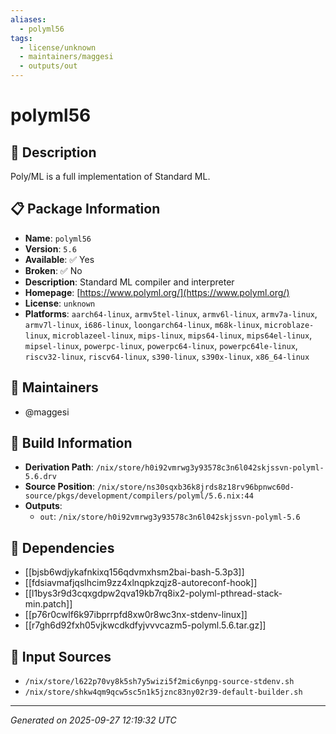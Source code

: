 ```yaml
---
aliases:
  - polyml56
tags:
  - license/unknown
  - maintainers/maggesi
  - outputs/out
---
```


# polyml56

## 📝 Description

Poly/ML is a full implementation of Standard ML.


## 📋 Package Information

- **Name**: `polyml56`
- **Version**: `5.6`
- **Available**: ✅ Yes
- **Broken**: ✅ No
- **Description**: Standard ML compiler and interpreter
- **Homepage**: [https://www.polyml.org/](https://www.polyml.org/)
- **License**: `unknown`
- **Platforms**: `aarch64-linux`, `armv5tel-linux`, `armv6l-linux`, `armv7a-linux`, `armv7l-linux`, `i686-linux`, `loongarch64-linux`, `m68k-linux`, `microblaze-linux`, `microblazeel-linux`, `mips-linux`, `mips64-linux`, `mips64el-linux`, `mipsel-linux`, `powerpc-linux`, `powerpc64-linux`, `powerpc64le-linux`, `riscv32-linux`, `riscv64-linux`, `s390-linux`, `s390x-linux`, `x86_64-linux`
## 👥 Maintainers

- @maggesi


## 🔧 Build Information

- **Derivation Path**: `/nix/store/h0i92vmrwg3y93578c3n6l042skjssvn-polyml-5.6.drv`
- **Source Position**: `/nix/store/ns30sqxb36k8jrds8z18rv96bpnwc60d-source/pkgs/development/compilers/polyml/5.6.nix:44`
- **Outputs**:
  - `out`:  `/nix/store/h0i92vmrwg3y93578c3n6l042skjssvn-polyml-5.6`

## 🔗 Dependencies

- [[bjsb6wdjykafnkixq156qdvmxhsm2bai-bash-5.3p3]]
- [[fdsiavmafjqslhcim9zz4xlnqpkzqjz8-autoreconf-hook]]
- [[l1bys3r9d3cqxgdpw2qva19kb7rq8ix2-polyml-pthread-stack-min.patch]]
- [[p76r0cwlf6k97ibprrpfd8xw0r8wc3nx-stdenv-linux]]
- [[r7gh6d92fxh05vjkwcdkdfyjvvvcazm5-polyml.5.6.tar.gz]]

## 📁 Input Sources

- `/nix/store/l622p70vy8k5sh7y5wizi5f2mic6ynpg-source-stdenv.sh`
- `/nix/store/shkw4qm9qcw5sc5n1k5jznc83ny02r39-default-builder.sh`

---
*Generated on 2025-09-27 12:19:32 UTC*
